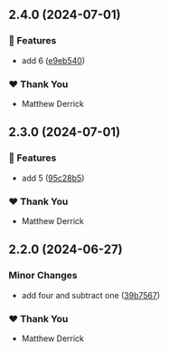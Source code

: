 ## 2.4.0 (2024-07-01)


### 🚀 Features

- add 6 ([e9eb540](https://github.com/mderrick/nx-monorepo/commit/e9eb540))


### ❤️  Thank You

- Matthew Derrick

## 2.3.0 (2024-07-01)


### 🚀 Features

- add 5 ([95c28b5](https://github.com/mderrick/nx-monorepo/commit/95c28b5))


### ❤️  Thank You

- Matthew Derrick

## 2.2.0 (2024-06-27)


### Minor Changes

- add four and subtract one ([39b7567](https://github.com/mderrick/nx-monorepo/commit/39b7567))


### ❤️  Thank You

- Matthew Derrick